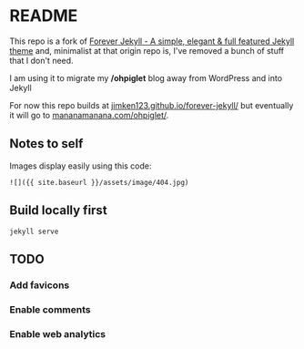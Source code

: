 # README

This repo is a fork of [Forever Jekyll - A simple, elegant & full featured Jekyll theme](https://forever-jekyll.github.io) and, minimalist at that origin repo is, I've removed a bunch of stuff that I don't need.

I am using it to migrate my **/ohpiglet** blog away from WordPress and into Jekyll

For now this repo builds at [jimken123.github.io/forever-jekyll/](jimken123.github.io/forever-jekyll/) but eventually it will go to [mananamanana.com/ohpiglet/](mananamanana.com/ohpiglet/).

## Notes to self

Images display easily using this code:

  ```
![]({{ site.baseurl }}/assets/image/404.jpg)
  ```

## Build locally first

 ```
jekyll serve
 ```

## TODO

### Add favicons

### Enable comments

### Enable web analytics
